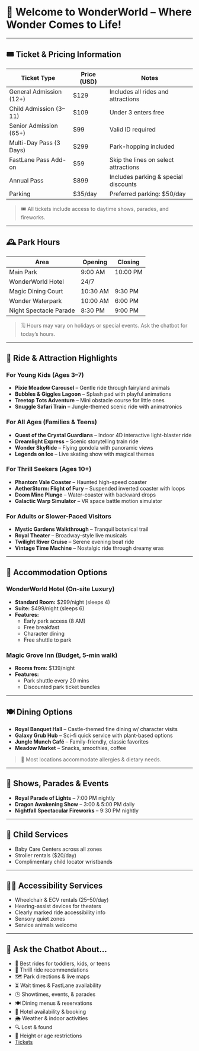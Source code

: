 
# 🏰 Welcome to WonderWorld – Where Wonder Comes to Life!

---

## 🎟️ Ticket & Pricing Information

| Ticket Type                | Price (USD) | Notes                                 |
|---------------------------|-------------|---------------------------------------|
| General Admission (12+)   | $129        | Includes all rides and attractions    |
| Child Admission (3–11)    | $109        | Under 3 enters free                   |
| Senior Admission (65+)    | $99         | Valid ID required                     |
| Multi-Day Pass (3 Days)   | $299        | Park-hopping included                 |
| FastLane Pass Add-on      | $59         | Skip the lines on select attractions  |
| Annual Pass               | $899        | Includes parking & special discounts  |
| Parking                   | $35/day     | Preferred parking: $50/day            |

> 🎟️ All tickets include access to daytime shows, parades, and fireworks.

---

## 🕰️ Park Hours

| Area                   | Opening | Closing |
|------------------------|---------|---------|
| Main Park              | 9:00 AM | 10:00 PM|
| WonderWorld Hotel      | 24/7    |         |
| Magic Dining Court     | 10:30 AM| 9:30 PM |
| Wonder Waterpark       | 10:00 AM| 6:00 PM |
| Night Spectacle Parade | 8:30 PM | 9:00 PM |

> 🗓️ Hours may vary on holidays or special events. Ask the chatbot for today’s hours.

---

## 🎢 Ride & Attraction Highlights

### For Young Kids (Ages 3–7)

- **Pixie Meadow Carousel** – Gentle ride through fairyland animals  
- **Bubbles & Giggles Lagoon** – Splash pad with playful animations  
- **Treetop Tots Adventure** – Mini obstacle course for little ones  
- **Snuggle Safari Train** – Jungle-themed scenic ride with animatronics  

### For All Ages (Families & Teens)

- **Quest of the Crystal Guardians** – Indoor 4D interactive light-blaster ride  
- **Dreamlight Express** – Scenic storytelling train ride  
- **Wonder SkyRide** – Flying gondola with panoramic views  
- **Legends on Ice** – Live skating show with magical themes  

### For Thrill Seekers (Ages 10+)

- **Phantom Vale Coaster** – Haunted high-speed coaster  
- **AetherStorm: Flight of Fury** – Suspended inverted coaster with loops  
- **Doom Mine Plunge** – Water-coaster with backward drops  
- **Galactic Warp Simulator** – VR space battle motion simulator  

### For Adults or Slower-Paced Visitors

- **Mystic Gardens Walkthrough** – Tranquil botanical trail  
- **Royal Theater** – Broadway-style live musicals  
- **Twilight River Cruise** – Serene evening boat ride  
- **Vintage Time Machine** – Nostalgic ride through dreamy eras  

---

## 🏨 Accommodation Options

### WonderWorld Hotel (On-site Luxury)

- **Standard Room:** $299/night (sleeps 4)  
- **Suite:** $499/night (sleeps 6)  
- **Features:**  
  - Early park access (8 AM)  
  - Free breakfast  
  - Character dining  
  - Free shuttle to park  

### Magic Grove Inn (Budget, 5-min walk)

- **Rooms from:** $139/night  
- **Features:**  
  - Park shuttle every 20 mins  
  - Discounted park ticket bundles  

---

## 🍽️ Dining Options

- **Royal Banquet Hall** – Castle-themed fine dining w/ character visits  
- **Galaxy Grub Hub** – Sci-fi quick service with plant-based options  
- **Jungle Munch Café** – Family-friendly, classic favorites  
- **Meadow Market** – Snacks, smoothies, coffee  

> 🍱 Most locations accommodate allergies & dietary needs.

---

## 🎉 Shows, Parades & Events

- **Royal Parade of Lights** – 7:00 PM nightly  
- **Dragon Awakening Show** – 3:00 & 5:00 PM daily  
- **Nightfall Spectacular Fireworks** – 9:30 PM nightly  

---

## 👶 Child Services

- Baby Care Centers across all zones  
- Stroller rentals ($20/day)  
- Complimentary child locator wristbands  

---

## 🧙‍♀️ Accessibility Services

- Wheelchair & ECV rentals ($25–$50/day)  
- Hearing-assist devices for theaters  
- Clearly marked ride accessibility info  
- Sensory quiet zones  
- Service animals welcome  

---

## 🤖 Ask the Chatbot About…

- 🧒 Best rides for toddlers, kids, or teens  
- 🎢 Thrill ride recommendations  
- 🗺️ Park directions & live maps  
- ⏳ Wait times & FastLane availability  
- 🕒 Showtimes, events, & parades  
- 🍽️ Dining menus & reservations  
- 🏨 Hotel availability & booking  
- 🌦️ Weather & indoor activities  
- 🔍 Lost & found  
- 📏 Height or age restrictions 
- [Tickets](https://wonderworld.com/tickets)
